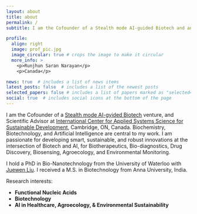 ```yaml
---
layout: about
title: about
permalink: /
subtitle: I am the Cofounder of a Stealth mode AI-guided Biotech and an Affiliate Research Scientist at <a href='https://icasssd.org'>International Center for Applied Systems Science for Sustainable Development</a>, Cambridge, ON, Canada

profile:
  align: right
  image: prof_pic.jpg
  image_circular: true # crops the image to make it circular
  more_info: >
    <p>Runjhun Saran Narayan</p>
    <p>Canada</p>

news: true  # includes a list of news items
latest_posts: false  # includes a list of the newest posts
selected_papers: false # includes a list of papers marked as "selected={true}"
social: true  # includes social icons at the bottom of the page
---
```


I am the Cofounder of a <a href='https://www.molwise.ca/'>Stealth mode AI-gyided Biotech</a> venture, and Scientific Advisor at <a href='https://icasssd.org'>International Center for Applied Systems Science for Sustainable Development</a>, Cambridge, ON, Canada. Biochemistry, Biotechnology, and Artificial Intelligence are central to my work. I am passionate for developing smart, sustainable, and robust innovations at the intersection of Biotech and AI, for Biotherapeutics, Bio-diagnostics, Drug Discovery, Biosensing, Agroecology, and Environmental Monitoring.

I hold a PhD in Bio-Nanotechnology from  the University of Waterloo with [Juewen Liu](https://uwaterloo.ca/chemistry/profile/liujw). I received a M.S. in Biotechnology from Anna University, India.

Research interests:
  - **Functional Nucleic Acids** 
  - **Biotechnology** 
  - **AI in Healthcare, Agroecology, & Environmental Sustainability** 

